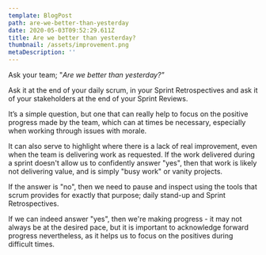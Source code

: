 ```yaml
---
template: BlogPost
path: are-we-better-than-yesterday
date: 2020-05-03T09:52:29.611Z
title: Are we better than yesterday?
thumbnail: /assets/improvement.png
metaDescription: ''
---
```

Ask your team; "*Are we better than yesterday?"*

Ask it at the end of your daily scrum, in your Sprint Retrospectives and ask it of your stakeholders at the end of your Sprint Reviews.

It’s a simple question, but one that can really help to focus on the positive progress made by the team, which can at times be necessary, especially when working through issues with morale.

It can also serve to highlight where there is a lack of real improvement, even when the team is delivering work as requested. If the work delivered during a sprint doesn't allow us to confidently answer "yes", then that work is likely not delivering value, and is simply "busy work" or vanity projects.

If the answer is "no", then we need to pause and inspect using the tools that scrum provides for exactly that purpose; daily stand-up and Sprint Retrospectives.

If we can indeed answer "yes", then we're making progress - it may not always be at the desired pace, but it is important to acknowledge forward progress nevertheless, as it helps us to focus on the positives during difficult times.
